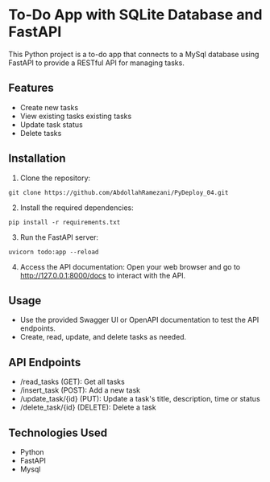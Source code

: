 # To-Do App with SQLite Database and FastAPI

This Python project is a to-do app that connects to a MySql database using FastAPI to provide a RESTful API for managing tasks.

## Features
- Create new tasks
- View existing tasks existing tasks
- Update task status
- Delete tasks

## Installation
1. Clone the repository:
```
git clone https://github.com/AbdollahRamezani/PyDeploy_04.git
```

2. Install the required dependencies:
```
pip install -r requirements.txt
```

3. Run the FastAPI server:
```
uvicorn todo:app --reload
```

4. Access the API documentation:
Open your web browser and go to http://127.0.0.1:8000/docs to interact with the API.

## Usage
- Use the provided Swagger UI or OpenAPI documentation to test the API endpoints.
- Create, read, update, and delete tasks as needed.

## API Endpoints
- /read_tasks (GET): Get all tasks
- /insert_task (POST): Add a new task
- /update_task/{id} (PUT): Update a task's title, description, time or status
- /delete_task/{id} (DELETE): Delete a task

## Technologies Used
- Python
- FastAPI
- Mysql

